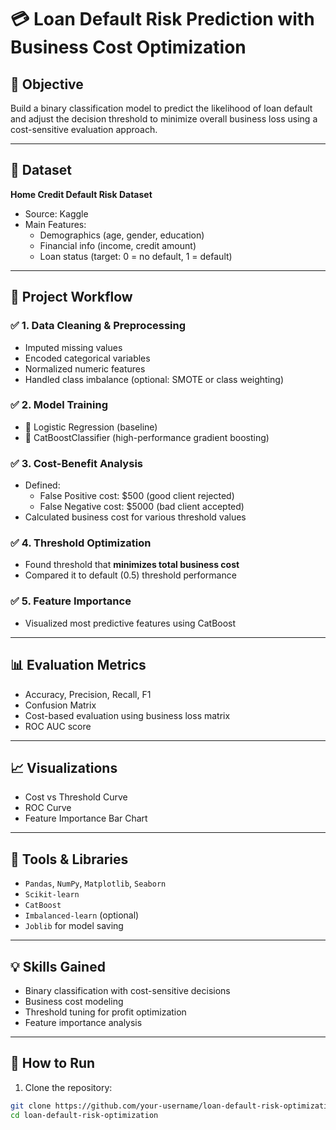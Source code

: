 # 💳 Loan Default Risk Prediction with Business Cost Optimization

## 📌 Objective
Build a binary classification model to predict the likelihood of loan default and adjust the decision threshold to minimize overall business loss using a cost-sensitive evaluation approach.

---

## 📂 Dataset
**Home Credit Default Risk Dataset**  
- Source: Kaggle
- Main Features:
  - Demographics (age, gender, education)
  - Financial info (income, credit amount)
  - Loan status (target: 0 = no default, 1 = default)

---

## 🚀 Project Workflow

### ✅ 1. Data Cleaning & Preprocessing
- Imputed missing values
- Encoded categorical variables
- Normalized numeric features
- Handled class imbalance (optional: SMOTE or class weighting)

### ✅ 2. Model Training
- 🔹 Logistic Regression (baseline)
- 🔹 CatBoostClassifier (high-performance gradient boosting)

### ✅ 3. Cost-Benefit Analysis
- Defined:
  - False Positive cost: $500 (good client rejected)
  - False Negative cost: $5000 (bad client accepted)
- Calculated business cost for various threshold values

### ✅ 4. Threshold Optimization
- Found threshold that **minimizes total business cost**
- Compared it to default (0.5) threshold performance

### ✅ 5. Feature Importance
- Visualized most predictive features using CatBoost

---

## 📊 Evaluation Metrics
- Accuracy, Precision, Recall, F1
- Confusion Matrix
- Cost-based evaluation using business loss matrix
- ROC AUC score

---

## 📈 Visualizations
- Cost vs Threshold Curve
- ROC Curve
- Feature Importance Bar Chart

---

## 🧰 Tools & Libraries
- `Pandas`, `NumPy`, `Matplotlib`, `Seaborn`
- `Scikit-learn`
- `CatBoost`
- `Imbalanced-learn` (optional)
- `Joblib` for model saving

---

## 💡 Skills Gained
- Binary classification with cost-sensitive decisions
- Business cost modeling
- Threshold tuning for profit optimization
- Feature importance analysis

---

## 🚀 How to Run

1. Clone the repository:
```bash
git clone https://github.com/your-username/loan-default-risk-optimization.git
cd loan-default-risk-optimization
